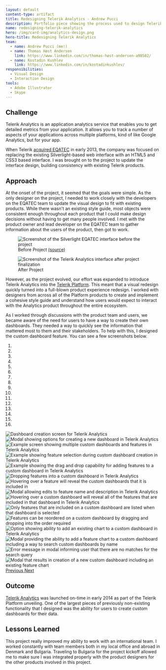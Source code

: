 ```yaml
---
layout: default
content-type: artifact
title: Redesigning Telerik Analytics - Andrew Pucci
description: Portfolio piece showing the process used to design Telerik Analytics.
name: redesigning-telerik-analytics
hero: /img/card-img/analytics-design.png
hero-title: Redesigning Telerik Analytics
team:
  - name: Andrew Pucci (me!)
  - name: Thomas Høst Andersen
    link: https://www.linkedin.com/in/thomas-høst-andersen-a98502/
  - name: Kostadin Kushlev
    link: https://www.linkedin.com/in/kostadinkushlev/
responsibilities:
  - Visual Design
  - Interaction Design
tools:
  - Adobe Illustrator
  - Skype
---
```


## Challenge
Telerik Analytics is an application analytics service that enables you to get detailed metrics from your application. It allows you to track a number of aspects of your applications across multiple platforms, kind of like Google Analytics, but for your app.

When Telerik [acquired EQATEC](http://thenextweb.com/insider/2013/03/07/telerik-acquires-danish-cross-platform-app-analytics-software-maker-eqatec/) in early 2013, the company was focused on replacing the existing Silverlight-based web interface with an HTML5 and CSS3 based interface. I was brought on to the project to update the interface design, building consistency with existing Telerik products.

## Approach
At the onset of the project, it seemed that the goals were simple. As the only designer on the project, I needed to work closely with the developers on the EQATEC team to update the visual design to fit with existing products. While there wasn't an existing style guide, most objects were consistent enough throughout each product that I could make design decisions without having to get many people involved. I met with the product owner and lead developer on the EQATEC team to gather information about the users of the product, then got to work.

<div class="row">
  <div class="col-6">
    <figure class="figure">
      <img class="img-fluid" src="/img/eqatec-old.png" alt="Screenshot of the Silverlight EQATEC interface before the project">
      <figcaption class="figure-caption">Before Project <a href="http://bristowe.com/blog/2013/10/10/eqatec-monitoring-of-windows-store-apps">(source)</a></figcaption>
    </figure>
  </div>
  <div class="col-6">
    <figure class="figure">
      <img class="img-fluid" src="/img/LiveMode.png" alt="Screenshot of the Telerik Analytics interface after project finalization">
      <figcaption class="figure-caption">After Project</figcaption>
    </figure>
  </div>
</div>

However, as the project evolved, our effort was expanded to introduce Telerik Analytics into the [Telerik Platform](http://www.telerik.com/platform). This meant that a visual redesign quickly turned into a full-blown product experience redesign. I worked with designers from across all of the Platform products to create and implement a cohesive style guide and understand how users would expect to interact with the Analytics product throughout the entire ecosystem.

As I worked through discussions with the product team and users, we became aware of the need for users to have a way to create their own dashboards. They needed a way to quickly see the information that mattered most to them and their stakeholders. To help with this, I designed the custom dashboard feature. You can see a few screenshots below.

<div id="custom-dashboard-carousel" class="carousel slide mb-3" data-ride="carousel">
  <ol class="carousel-indicators">
    <li data-target="#custom-dashboard-carousel" data-slide-to="0" class="active"></li>
    <li data-target="#custom-dashboard-carousel" data-slide-to="1"></li>
    <li data-target="#custom-dashboard-carousel" data-slide-to="2"></li>
    <li data-target="#custom-dashboard-carousel" data-slide-to="3"></li>
    <li data-target="#custom-dashboard-carousel" data-slide-to="4"></li>
    <li data-target="#custom-dashboard-carousel" data-slide-to="5"></li>
    <li data-target="#custom-dashboard-carousel" data-slide-to="6"></li>
    <li data-target="#custom-dashboard-carousel" data-slide-to="7"></li>
    <li data-target="#custom-dashboard-carousel" data-slide-to="8"></li>
    <li data-target="#custom-dashboard-carousel" data-slide-to="9"></li>
    <li data-target="#custom-dashboard-carousel" data-slide-to="10"></li>
    <li data-target="#custom-dashboard-carousel" data-slide-to="11"></li>
    <li data-target="#custom-dashboard-carousel" data-slide-to="12"></li>
    <li data-target="#custom-dashboard-carousel" data-slide-to="13"></li>
    <li data-target="#custom-dashboard-carousel" data-slide-to="14"></li>
    <li data-target="#custom-dashboard-carousel" data-slide-to="15"></li>
  </ol>
  <div class="carousel-inner">
    <div class="carousel-item active">
      <img class="d-block w-100" src="/img/CustomDashboards-01-CreateFirstDashboard.png" alt="Dashboard creation screen for Telerik Analytics">
    </div>
    <div class="carousel-item">
      <img class="d-block w-100" src="/img/CustomDashboards-02-CreateDashboardModal.png" alt="Modal showing options for creating a new dashboard in Telerik Analytics">
    </div>
    <div class="carousel-item">
      <img class="d-block w-100" src="/img/CustomDashboards-03-StartEditing.png" alt="Example screen showing multiple custom dashboards and features in Telerik Analytics">
    </div>
    <div class="carousel-item">
      <img class="d-block w-100" src="/img/CustomDashboards-04-SelectFeatures.png" alt="Example showing feature selection during custom dashboard creation in Telerik Analytics">
    </div>
    <div class="carousel-item">
      <img class="d-block w-100" src="/img/CustomDashboards-05-DragToGroup.png" alt="Example showing the drag and drop capability for adding features to a custom dashboard in Telerik Analytics">
    </div>
    <div class="carousel-item">
      <img class="d-block w-100" src="/img/CustomDashboards-06-DragOnTarget.png" alt="Dropping features into a custom dashboard in Telerik Analytics">
    </div>
    <div class="carousel-item">
      <img class="d-block w-100" src="/img/CustomDashboards-07-HoverOverFeature.png" alt="Hovering over a feature will reveal the custom dashboards that it is included in">
    </div>
    <div class="carousel-item">
      <img class="d-block w-100" src="/img/CustomDashboards-08-EditFeatureModal.png" alt="Modal allowing edits to feature name and description in Telerik Analytics">
    </div>
    <div class="carousel-item">
      <img class="d-block w-100" src="/img/CustomDashboards-09-HoverOverGroup.png" alt="Hovering over a custom dashboard will reveal all of the features that are included in that dashboard in Telerik Analytics">
    </div>
    <div class="carousel-item">
      <img class="d-block w-100" src="/img/CustomDashboards-10-GroupSelected.png" alt="Only features that are included on a custom dashboard are listed when that dashboard is selected">
    </div>
    <div class="carousel-item">
      <img class="d-block w-100" src="/img/CustomDashboards-11-DragToReorder.png" alt="Features can be reordered on a custom dashboard by dragging and dropping into the order required">
    </div>
    <div class="carousel-item">
      <img class="d-block w-100" src="/img/CustomDashboards-12-AddtoCustDash.png" alt="Option showing ability to add an existing chart to a custom dashboard in Telerik Analytics">
    </div>
    <div class="carousel-item">
      <img class="d-block w-100" src="/img/CustomDashboards-13-AddModal.png" alt="Modal providing the ability to add a feature chart to a custom dashboard including a way to search custom dashboards by name">
    </div>
    <div class="carousel-item">
      <img class="d-block w-100" src="/img/CustomDashboards-14-SearchFails.png" alt="Error message in modal informing user that there are no matches for the search query">
    </div>
    <div class="carousel-item">
      <img class="d-block w-100" src="/img/CustomDashboards-15-CreateNewDashboard.png" alt="Modal that results in creation of a new custom dashboard including an existing feature chart">
    </div>
  </div>
  <a class="carousel-control-prev" href="#custom-dashboard-carousel" role="button" data-slide="prev">
    <span class="carousel-control-prev-icon" aria-hidden="true"></span>
    <span class="sr-only">Previous</span>
  </a>
  <a class="carousel-control-next" href="#custom-dashboard-carousel" role="button" data-slide="next">
    <span class="carousel-control-next-icon" aria-hidden="true"></span>
    <span class="sr-only">Next</span>
  </a>
</div>

## Outcome
[Telerik Analytics](http://www.telerik.com/analytics) was launched on-time in early 2014 as part of the Telerik Platform unveiling. One of the largest pieces of previously non-existing functionality that I designed was the ability for users to create custom dashboards for their data.

## Lessons Learned
This project really improved my ability to work with an international team. I worked constantly with team members both in my local office and abroad in Denmark and Bulgaria. Traveling to Bulgaria for the project kickoff allowed me to make sure I was integrated properly with the product designers for the other products involved in this project.
